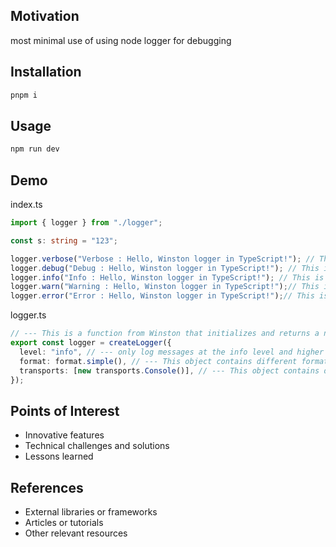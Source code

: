 
<h2 id="motivation">Motivation</h2>
most minimal use of using node logger for debugging

<h2 id="installation">Installation</h2>

```bash
pnpm i
```


<h2 id="usage">Usage</h2>

```bash
npm run dev
```


<h2 id="demo">Demo</h2>

index.ts

```ts
import { logger } from "./logger";

const s: string = "123";

logger.verbose("Verbose : Hello, Winston logger in TypeScript!"); // This is for detailed debugging information
logger.debug("Debug : Hello, Winston logger in TypeScript!"); // This is for debugging messages.
logger.info("Info : Hello, Winston logger in TypeScript!"); // This is for informational messages
logger.warn("Warning : Hello, Winston logger in TypeScript!");// This is for warning messages
logger.error("Error : Hello, Winston logger in TypeScript!");// This is for error messages

```

logger.ts

```ts
// --- This is a function from Winston that initializes and returns a new logger instance.
export const logger = createLogger({
  level: "info", // --- only log messages at the info level and higher (e.g., warn, error) will be logged. Levels below info (like debug) will be ignored.
  format: format.simple(), // --- This object contains different formatting options for your logs
  transports: [new transports.Console()], // --- This object contains different transport mechanisms for your logs (e.g., console, files, remote servers).
});

```
<h2 id="points-of-interest">Points of Interest</h2>
<ul>
    <li>Innovative features</li>
    <li>Technical challenges and solutions</li>
    <li>Lessons learned</li>
</ul>

<h2 id="references">References</h2>
<ul>
    <li>External libraries or frameworks</li>
    <li>Articles or tutorials</li>
    <li>Other relevant resources</li>
</ul>

